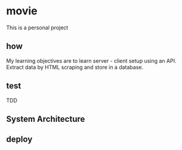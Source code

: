 
# movie

This is a personal project

## how
My learning objectives are to learn server - client setup using an API.
Extract data by HTML scraping and store in a database.

## test
TDD


## System Architecture


## deploy


